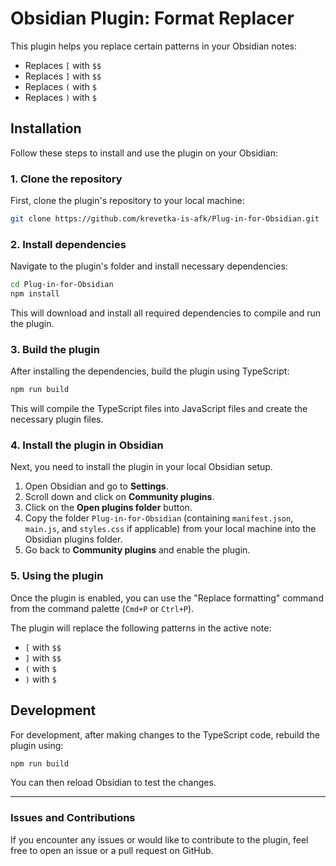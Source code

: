 # Obsidian Plugin: Format Replacer

This plugin helps you replace certain patterns in your Obsidian notes:
- Replaces `[` with `$$`
- Replaces `]` with `$$`
- Replaces `(` with `$`
- Replaces `)` with `$`

## Installation

Follow these steps to install and use the plugin on your Obsidian:

### 1. Clone the repository

First, clone the plugin's repository to your local machine:

```bash
git clone https://github.com/krevetka-is-afk/Plug-in-for-Obsidian.git
```

### 2. Install dependencies

Navigate to the plugin's folder and install necessary dependencies:

```bash
cd Plug-in-for-Obsidian
npm install
```

This will download and install all required dependencies to compile and run the plugin.

### 3. Build the plugin

After installing the dependencies, build the plugin using TypeScript:

```bash
npm run build
```

This will compile the TypeScript files into JavaScript files and create the necessary plugin files.

### 4. Install the plugin in Obsidian

Next, you need to install the plugin in your local Obsidian setup.

1. Open Obsidian and go to **Settings**.
2. Scroll down and click on **Community plugins**.
3. Click on the **Open plugins folder** button.
4. Copy the folder `Plug-in-for-Obsidian` (containing `manifest.json`, `main.js`, and `styles.css` if applicable) from your local machine into the Obsidian plugins folder.
5. Go back to **Community plugins** and enable the plugin.

### 5. Using the plugin

Once the plugin is enabled, you can use the "Replace formatting" command from the command palette (`Cmd+P` or `Ctrl+P`).

The plugin will replace the following patterns in the active note:
- `[` with `$$`
- `]` with `$$`
- `(` with `$`
- `)` with `$`

## Development

For development, after making changes to the TypeScript code, rebuild the plugin using:

```bash
npm run build
```

You can then reload Obsidian to test the changes.

---

### Issues and Contributions

If you encounter any issues or would like to contribute to the plugin, feel free to open an issue or a pull request on GitHub.
